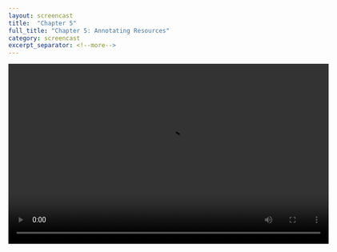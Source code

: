```yaml
---
layout: screencast
title:  "Chapter 5"
full_title: "Chapter 5: Annotating Resources"
category: screencast
excerpt_separator: <!--more-->
---
```


<video width="640" height="360" controls>
  <source src="http://127.0.0.1:4000/assets/video/chapter5.mp4" type="video/mp4">
  Your browser does not support the video tag.
</video>
<br>